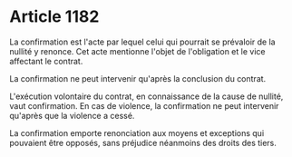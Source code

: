 # Article 1182

La confirmation est l'acte par lequel celui qui pourrait se prévaloir de la nullité y renonce. Cet acte mentionne l'objet de l'obligation et le vice affectant le contrat.

La confirmation ne peut intervenir qu'après la conclusion du contrat.

L'exécution volontaire du contrat, en connaissance de la cause de nullité, vaut confirmation. En cas de violence, la confirmation ne peut intervenir qu'après que la violence a cessé.

La confirmation emporte renonciation aux moyens et exceptions qui pouvaient être opposés, sans préjudice néanmoins des droits des tiers.
